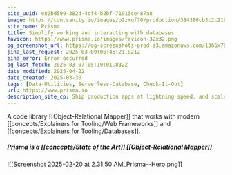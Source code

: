 ```yaml
---
site_uuid: e82bd599-382d-4cf4-b2bf-71915ce487a8
image: https://cdn.sanity.io/images/p2zxqf70/production/384386cb3c2c21b3ad27c6b6758547fe18b08ac1-1200x630.png
site_name: Prisma
title: Simplify working and interacting with databases
favicon: https://www.prisma.io/images/favicon-32x32.png
og_screenshot_url: https://og-screenshots-prod.s3.amazonaws.com/1366x768/80/false/21eb8d2b8a560f67e14af1a9c4078967a03840fc96a86c2830ce946376c912ee.jpeg
jina_last_request: 2025-03-09T06:45:21.821Z
jina_error: Error occurred
og_last_fetch: 2025-03-07T05:19:01.832Z
date_modified: 2025-04-22
date_created: 2025-03-30
tags: [Data-Utilities, Serverless-Database, Check-It-Out]
url: https://www.prisma.io
description_site_cp: Ship production apps at lightning speed, and scale to a global audience effortlessly with our next-gen serverless database.
---
```












A code library [[Object-Relational Mapper]] that works with modern [[concepts/Explainers for Tooling/Web Frameworks]] and [[concepts/Explainers for Tooling/Databases]].

##### Prisma is a [[concepts/State of the Art]] [[Object-Relational Mapper]]
![[Screenshot 2025-02-20 at 2.31.50 AM_Prisma--Hero.png]]
